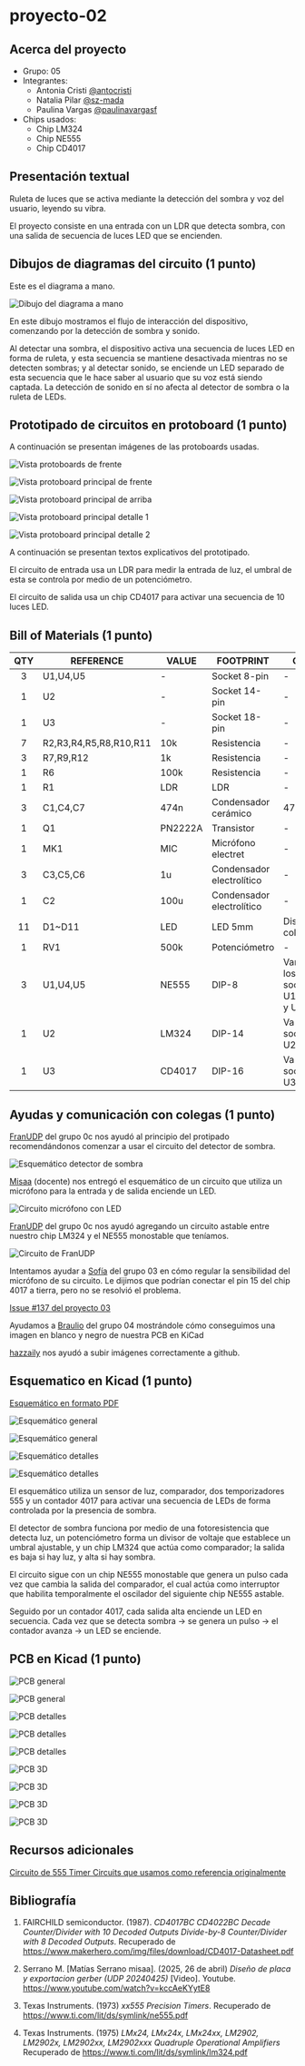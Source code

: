 # proyecto-02

## Acerca del proyecto

- Grupo: 05
- Integrantes:
  - Antonia Cristi [@antocristi](https://github.com/antocristi)
  - Natalia Pilar [@sz-mada](https://github.com/sz-mada)
  - Paulina Vargas [@paulinavargasf](https://github.com/paulinavargasf)
- Chips usados:
  - Chip LM324
  - Chip NE555
  - Chip CD4017

## Presentación textual

Ruleta de luces que se activa mediante la detección del sombra y voz del usuario, leyendo su vibra.

El proyecto consiste en una entrada con un LDR que detecta sombra, con una salida de secuencia de luces LED que se encienden.

## Dibujos de diagramas del circuito (1 punto)

Este es el diagrama a mano.

![Dibujo del diagrama a mano](./imagenes/Diagrama-flujo.jpeg)

En este dibujo mostramos el flujo de interacción del dispositivo, comenzando por la detección de sombra y sonido.

Al detectar una sombra, el dispositivo activa una secuencia de luces LED en forma de ruleta, y esta secuencia se mantiene desactivada mientras no se detecten sombras; y al detectar sonido, se enciende un LED separado de esta secuencia que le hace saber al usuario que su voz está siendo captada. La detección de sonido en sí no afecta al detector de sombra o la ruleta de LEDs.

## Prototipado de circuitos en protoboard (1 punto)

A continuación se presentan imágenes de las protoboards usadas.

![Vista protoboards de frente](./imagenes/tme-grupo05-registro01.jpg)

![Vista protoboard principal de frente](./imagenes/tme-grupo05-registro02.jpg)

![Vista protoboard principal de arriba](./imagenes/tme-grupo05-registro03.jpg)

![Vista protoboard principal detalle 1](./imagenes/tme-grupo05-registro04.jpg)

![Vista protoboard principal detalle 2](./imagenes/tme-grupo05-registro06.jpg)

A continuación se presentan textos explicativos del prototipado.

El circuito de entrada usa un LDR para medir la entrada de luz, el umbral de esta se controla por medio de un potenciómetro.

El circuito de salida usa un chip CD4017 para activar una secuencia de 10 luces LED.

## Bill of Materials (1 punto)

|QTY|REFERENCE|VALUE|FOOTPRINT|OBS
|:-:|-|-|-|-
|3|U1,U4,U5|-|Socket 8-pin|-
|1|U2|-|Socket 14-pin|-
|1|U3|-|Socket 18-pin|-
|7|R2,R3,R4,R5,R8,R10,R11|10k|Resistencia|-
|3|R7,R9,R12|1k|Resistencia|-
|1|R6|100k|Resistencia|-
|1|R1|LDR|LDR|-
|3|C1,C4,C7|474n|Condensador cerámico|474
|1|Q1|PN2222A|Transistor|-
|1|MK1|MIC|Micrófono electret|-
|3|C3,C5,C6|1u|Condensador electrolítico|-
|1|C2|100u|Condensador electrolítico|-
|11|D1~D11|LED|LED 5mm|Distintos colores
|1|RV1|500k|Potenciómetro|-
|3|U1,U4,U5|NE555|DIP-8|Van en los socket U1, U4, y U5
|1|U2|LM324|DIP-14|Va en el socket U2
|1|U3|CD4017|DIP-16|Va en el socket U3

## Ayudas y comunicación con colegas (1 punto)

[FranUDP](https://github.com/FranUDP) del grupo 0c nos ayudó al principio del protipado recomendándonos comenzar a usar el circuito del detector de sombra.

![Esquemático detector de sombra](./imagenes/ayudacolegas_01.png)

[Misaa](https://github.com/misaaaaaa) (docente) nos entregó el esquemático de un circuito que utiliza un micrófono para la entrada y de salida enciende un LED.

![Circuito micrófono con LED](./imagenes/ayudacolegas_02.png)

[FranUDP](https://github.com/FranUDP) del grupo 0c nos ayudó agregando un circuito astable entre nuestro chip LM324 y el NE555 monostable que teníamos.

![Circuito de FranUDP](./imagenes/ayudacolegas_03.png)

Intentamos ayudar a [Sofía](https://github.com/sofiacartes) del grupo 03 en cómo regular la sensibilidad del micrófono de su circuito. Le dijimos que podrían conectar el pin 15 del chip 4017 a tierra, pero no se resolvió el problema.

[Issue #137 del proyecto 03](https://github.com/disenoUDP/dis8644-2025-1-proyectos/issues/137#issuecomment-2984472409)

Ayudamos a [Braulio](https://github.com/brauliofigueroa2001) del grupo 04 mostrándole cómo conseguimos una imagen en blanco y negro de nuestra PCB en KiCad

 [hazzaily](https://github.com/hazzaily) nos ayudó a subir imágenes correctamente a github.

## Esquematico en Kicad (1 punto)

[Esquemático en formato PDF](./imagenes/esquematico-05.pdf)

![Esquemático general](./imagenes/esquematico_general01.png)

![Esquemático general](./imagenes/esquematico_general02.png)

![Esquemático detalles](./imagenes/esquematico_detalle01.png)

![Esquemático detalles](./imagenes/esquematico_detalle02.png)

El esquemático utiliza un sensor de luz, comparador, dos temporizadores 555 y un contador 4017 para activar una secuencia de LEDs de forma controlada por la presencia de sombra.

El detector de sombra funciona por medio de una fotoresistencia que detecta luz, un potenciómetro forma un divisor de voltaje que establece un umbral ajustable, y un chip LM324 que actúa como comparador; la salida es baja si hay luz, y alta si hay sombra.

El circuito sigue con un chip NE555 monostable que genera un pulso cada vez que cambia la salida del comparador, el cual actúa como interruptor que habilita temporalmente el oscilador del siguiente chip NE555 astable.

Seguido por un contador 4017, cada salida alta enciende un LED en secuencia. Cada vez que se detecta sombra &rarr; se genera un pulso &rarr; el contador avanza &rarr; un LED se enciende.

## PCB en Kicad (1 punto)

![PCB general](./imagenes/pcb_general_bw.png)

![PCB general](./imagenes/pcb_general.png)

![PCB detalles](./imagenes/pcb_detalle01.png)

![PCB detalles](./imagenes/pcb_detalle02.png)

![PCB detalles](./imagenes/pcb_detalle03.png)

![PCB 3D](./imagenes/pcb_3d.png)

![PCB 3D](./imagenes/pcb_3d_perspectiva.png)

![PCB 3D](./imagenes/pcb_3d_reverso_01.png)

![PCB 3D](./imagenes/pcb_3d_reverso_02.png)

## Recursos adicionales

[Circuito de 555 Timer Circuits que usamos como referencia originalmente](https://www.555-timer-circuits.com/roulette.html)

## Bibliografía

1. FAIRCHILD semiconductor. (1987). *CD4017BC CD4022BC Decade Counter/Divider with 10 Decoded Outputs Divide-by-8 Counter/Divider with 8 Decoded Outputs*. Recuperado de <https://www.makerhero.com/img/files/download/CD4017-Datasheet.pdf>

2. Serrano M. [Matías Serrano misaa]. (2025, 26 de abril) *Diseño de placa y exportacion gerber (UDP 20240425)* [Video]. Youtube. <https://www.youtube.com/watch?v=kccAeKYytE8>

3. Texas Instruments. (1973) *xx555 Precision Timers*. Recuperado de <https://www.ti.com/lit/ds/symlink/ne555.pdf>

4. Texas Instruments. (1975) *LMx24, LMx24x, LMx24xx, LM2902, LM2902x, LM2902xx, LM2902xxx Quadruple Operational Amplifiers* Recuperado de <https://www.ti.com/lit/ds/symlink/lm324.pdf>
